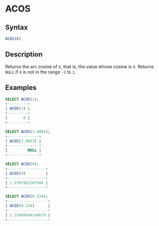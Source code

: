 # ACOS

## Syntax

```sql
ACOS(X)
```

## Description

Returns the arc cosine of `X`, that is, the value whose cosine is `X`.
Returns `NULL` if `X` is not in the range `-1` to `1`.

## Examples

```sql
SELECT ACOS(1);
+---------+
| ACOS(1) |
+---------+
|       0 |
+---------+

SELECT ACOS(1.0001);
+--------------+
| ACOS(1.0001) |
+--------------+
|         NULL |
+--------------+

SELECT ACOS(0);
+-----------------+
| ACOS(0)         |
+-----------------+
| 1.5707963267949 |
+-----------------+

SELECT ACOS(0.234);
+------------------+
| ACOS(0.234)      |
+------------------+
| 1.33460644244679 |
+------------------+
```